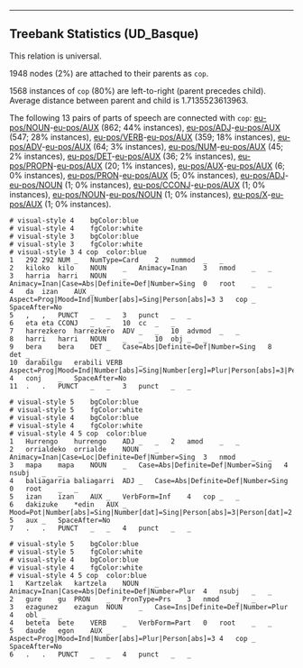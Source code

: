 

--------------------------------------------------------------------------------

## Treebank Statistics (UD_Basque)

This relation is universal.

1948 nodes (2%) are attached to their parents as `cop`.

1568 instances of `cop` (80%) are left-to-right (parent precedes child).
Average distance between parent and child is 1.7135523613963.

The following 13 pairs of parts of speech are connected with `cop`: [eu-pos/NOUN]()-[eu-pos/AUX]() (862; 44% instances), [eu-pos/ADJ]()-[eu-pos/AUX]() (547; 28% instances), [eu-pos/VERB]()-[eu-pos/AUX]() (359; 18% instances), [eu-pos/ADV]()-[eu-pos/AUX]() (64; 3% instances), [eu-pos/NUM]()-[eu-pos/AUX]() (45; 2% instances), [eu-pos/DET]()-[eu-pos/AUX]() (36; 2% instances), [eu-pos/PROPN]()-[eu-pos/AUX]() (20; 1% instances), [eu-pos/AUX]()-[eu-pos/AUX]() (6; 0% instances), [eu-pos/PRON]()-[eu-pos/AUX]() (5; 0% instances), [eu-pos/ADJ]()-[eu-pos/NOUN]() (1; 0% instances), [eu-pos/CCONJ]()-[eu-pos/AUX]() (1; 0% instances), [eu-pos/NOUN]()-[eu-pos/NOUN]() (1; 0% instances), [eu-pos/X]()-[eu-pos/AUX]() (1; 0% instances).


~~~ conllu
# visual-style 4	bgColor:blue
# visual-style 4	fgColor:white
# visual-style 3	bgColor:blue
# visual-style 3	fgColor:white
# visual-style 3 4 cop	color:blue
1	292	292	NUM	_	NumType=Card	2	nummod	_	_
2	kiloko	kilo	NOUN	_	Animacy=Inan	3	nmod	_	_
3	harria	harri	NOUN	_	Animacy=Inan|Case=Abs|Definite=Def|Number=Sing	0	root	_	_
4	da	izan	AUX	_	Aspect=Prog|Mood=Ind|Number[abs]=Sing|Person[abs]=3	3	cop	_	SpaceAfter=No
5	,	,	PUNCT	_	_	3	punct	_	_
6	eta	eta	CCONJ	_	_	10	cc	_	_
7	harrezkero	harrezkero	ADV	_	_	10	advmod	_	_
8	harri	harri	NOUN	_	_	10	obj	_	_
9	bera	bera	DET	_	Case=Abs|Definite=Def|Number=Sing	8	det	_	_
10	darabilgu	erabili	VERB	_	Aspect=Prog|Mood=Ind|Number[abs]=Sing|Number[erg]=Plur|Person[abs]=3|Person[erg]=1	4	conj	_	SpaceAfter=No
11	.	.	PUNCT	_	_	3	punct	_	_

~~~


~~~ conllu
# visual-style 5	bgColor:blue
# visual-style 5	fgColor:white
# visual-style 4	bgColor:blue
# visual-style 4	fgColor:white
# visual-style 4 5 cop	color:blue
1	Hurrengo	hurrengo	ADJ	_	_	2	amod	_	_
2	orrialdeko	orrialde	NOUN	_	Animacy=Inan|Case=Loc|Definite=Def|Number=Sing	3	nmod	_	_
3	mapa	mapa	NOUN	_	Case=Abs|Definite=Def|Number=Sing	4	nsubj	_	_
4	baliagarria	baliagarri	ADJ	_	Case=Abs|Definite=Def|Number=Sing	0	root	_	_
5	izan	izan	AUX	_	VerbForm=Inf	4	cop	_	_
6	dakizuke	*edin	AUX	_	Mood=Pot|Number[abs]=Sing|Number[dat]=Sing|Person[abs]=3|Person[dat]=2	5	aux	_	SpaceAfter=No
7	.	.	PUNCT	_	_	4	punct	_	_

~~~


~~~ conllu
# visual-style 5	bgColor:blue
# visual-style 5	fgColor:white
# visual-style 4	bgColor:blue
# visual-style 4	fgColor:white
# visual-style 4 5 cop	color:blue
1	Kartzelak	kartzela	NOUN	_	Animacy=Inan|Case=Abs|Definite=Def|Number=Plur	4	nsubj	_	_
2	gure	gu	PRON	_	PronType=Prs	3	nmod	_	_
3	ezagunez	ezagun	NOUN	_	Case=Ins|Definite=Def|Number=Plur	4	obl	_	_
4	beteta	bete	VERB	_	VerbForm=Part	0	root	_	_
5	daude	egon	AUX	_	Aspect=Prog|Mood=Ind|Number[abs]=Plur|Person[abs]=3	4	cop	_	SpaceAfter=No
6	.	.	PUNCT	_	_	4	punct	_	_

~~~


